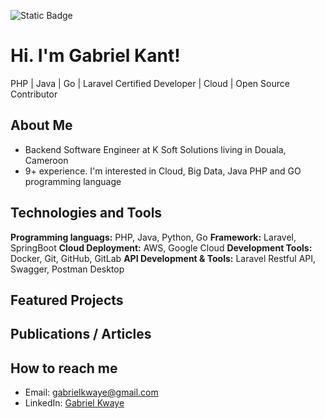 ![Static Badge](https://img.shields.io/badge/Twitter-1DA1F2?style=for-the-badge&logo=twitter&logoColor=white&link=https%3A%2F%2Ftwitter.com%2Fgabykant)

# Hi. I'm Gabriel Kant!

PHP | Java | Go | Laravel Certified Developer | Cloud | Open Source Contributor

## About Me 

- Backend Software Engineer at K Soft Solutions living in Douala, Cameroon
- 9+ experience. I'm interested in Cloud, Big Data, Java PHP and GO programming language

## Technologies and Tools
__Programming languags:__ PHP, Java, Python, Go
__Framework:__ Laravel, SpringBoot
__Cloud Deployment:__ AWS, Google Cloud
__Development Tools:__ Docker, Git, GitHub, GitLab
__API Development & Tools:__ Laravel Restful API, Swagger, Postman Desktop

## Featured Projects

## Publications / Articles

## How to reach me
- Email: gabrielkwaye@gmail.com
- LinkedIn: [Gabriel Kwaye](https://www.linkedin.com/in/gabriel-kwaye-kant/?lipi=urn%3Ali%3Apage%3Ad_flagship3_feed%3BjR1Z5qttSeCNxuC5yRt6kQ%3D%3D) 
